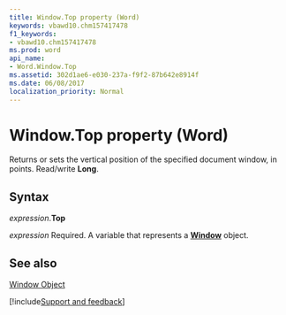 ```yaml
---
title: Window.Top property (Word)
keywords: vbawd10.chm157417478
f1_keywords:
- vbawd10.chm157417478
ms.prod: word
api_name:
- Word.Window.Top
ms.assetid: 302d1ae6-e030-237a-f9f2-87b642e8914f
ms.date: 06/08/2017
localization_priority: Normal
---
```



# Window.Top property (Word)

Returns or sets the vertical position of the specified document window, in points. Read/write  **Long**.


## Syntax

_expression_.**Top**

_expression_ Required. A variable that represents a **[Window](Word.Window.md)** object.


## See also


[Window Object](Word.Window.md)

[!include[Support and feedback](~/includes/feedback-boilerplate.md)]